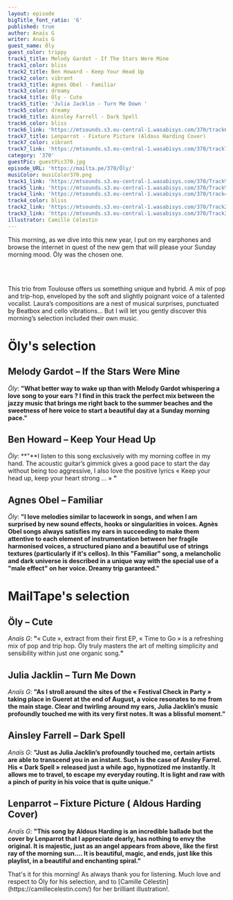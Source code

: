 ```yaml
---
layout: episode
bigTitle_font_ratio: '6'
published: true
author: Anaïs G
writer: Anaïs G
guest_name: Öly
guest_color: trippy
track1_title: Melody Gardot - If The Stars Were Mine
track1_color: bliss
track2_title: Ben Howard - Keep Your Head Up
track2_color: vibrant
track3_title: Agnes Obel - Familiar
track3_color: dreamy
track4_title: Öly - Cute
track5_title: 'Julia Jacklin - Turn Me Down '
track5_color: dreamy
track6_title: Ainsley Farrell - Dark Spell
track6_color: bliss
track6_link: 'https://mtsounds.s3.eu-central-1.wasabisys.com/370/track6.mp3'
track7_title: Lenparrot - Fixture Picture (Aldous Harding Cover)
track7_color: vibrant
track7_link: 'https://mtsounds.s3.eu-central-1.wasabisys.com/370/track7.mp3'
category: '370'
guestPic: guestPic370.jpg
episode_URL: 'https://mailta.pe/370/Öly/'
musiColor: musiColor370.png
track1_link: 'https://mtsounds.s3.eu-central-1.wasabisys.com/370/Track%201.mp3'
track5_link: 'https://mtsounds.s3.eu-central-1.wasabisys.com/370/Track%205.mp3'
track4_link: 'https://mtsounds.s3.eu-central-1.wasabisys.com/370/track4.mp3'
track4_color: bliss
track2_link: 'https://mtsounds.s3.eu-central-1.wasabisys.com/370/Track2.mp3'
track3_link: 'https://mtsounds.s3.eu-central-1.wasabisys.com/370/Track3.mp3'
illustrator: Camille Célestin
---
```

<p id="introduction">This morning, as we dive into this new year, I put on my earphones and browse the internet in quest of the new gem that will please your Sunday morning mood. Öly was the chosen one. 

<br><br>
  
This trio from Toulouse offers us something unique and hybrid. A mix of pop and trip-hop, enveloped by the soft and slightly poignant voice of a talented vocalist. Laura’s compositions are a nest of musical surprises, punctuated by Beatbox and cello vibrations… But I will let you gently discover this morning’s selection included their own music. 
</p>

# Öly's selection

## Melody Gardot – If the Stars Were Mine
_Öly_: **"**What better way to wake up than with Melody Gardot whispering a love song to your ears ? I find in this track the perfect mix between the jazzy music that brings me right back to the summer beaches and the sweetness of here voice to start a beautiful day at a Sunday morning pace.**"**

## Ben Howard – Keep Your Head Up
_Öly_: **"**I listen to this song exclusively with my morning coffee in my hand. The acoustic guitar’s  gimmick gives a good pace to start the day without being too aggressive, I also love the positive lyrics «  Keep your head up, keep your heart strong … »  **"**

## Agnes Obel – Familiar
_Öly_: **"**I love melodies similar to lacework in songs, and when I am surprised by new sound effects, hooks or singularities in voices. Agnès Obel songs always satisfies my ears in succeeding to make them attentive to each element of instrumentation  between her fragile harmonised voices, a structured piano and a beautiful use of strings textures (particularly if it's cellos). In this "Familiar" song, a melancholic and dark universe is described in a unique way with the special use of a "male effect" on her voice. Dreamy trip garanteed.**"**


# MailTape's selection

## Öly – Cute
_Anaïs G_:  **"**« Cute », extract from their first EP, « Time to Go » is a refreshing mix of pop and trip hop. Öly truly masters the art of melting simplicity and sensibility within just one organic song.**"**


## Julia Jacklin – Turn Me Down 
_Anaïs G_: **"**As I stroll around the sites of the « Festival Check in Party » taking place in Gueret at the end of August, a voice resonates to me from the main stage. Clear and twirling around my ears, Julia Jacklin’s music profoundly touched me with its very first notes. It was a blissful moment.**"**

## Ainsley Farrell – Dark Spell
_Anaïs G_: **"**Just as Julia Jacklin’s profoundly touched me, certain artists are able to transcend you in an instant. Such is the case of Ansley Farrel. His « Dark Spell » released just a while ago, hypnotized me instantly. It allows me to travel, to escape my everyday routing. It is light and raw with a pinch of purity in his voice that is quite unique.**"**

## Lenparrot – Fixture Picture ( Aldous Harding Cover)
_Anaïs G_: **"**This song by Aldous Harding is an incredible ballade but the cover by Lenparrot that I appreciate dearly, has nothing to envy the original. It is majestic, just as an angel appears from above, like the first ray of the morning sun…. It is beautiful, magic, and ends, just like this playlist, in a beautiful and enchanting spiral.**"**


<p id="outroduction">That's it for this morning! As always thank you for listening. Much love and respect to Öly for his selection, and to [Camille Célestin](https://camillecelestin.com/) for her brilliant illustration!. </p>
